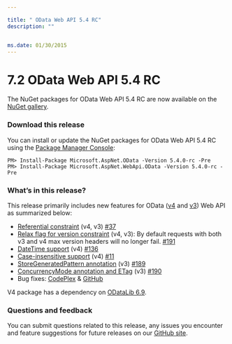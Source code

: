 ```yaml
---

title: " OData Web API 5.4 RC"
description: ""


ms.date: 01/30/2015
---
```

# 7.2 OData Web API 5.4 RC

The NuGet packages for OData Web API 5.4 RC are now available on the [NuGet gallery](https://www.nuget.org/).

### Download this release
You can install or update the NuGet packages for OData Web API 5.4 RC using the [Package Manager Console](https://docs.nuget.org/docs/start-here/using-the-package-manager-console):

```
PM> Install-Package Microsoft.AspNet.OData -Version 5.4.0-rc -Pre
PM> Install-Package Microsoft.AspNet.WebApi.OData -Version 5.4.0-rc -Pre
```

### What’s in this release?
This release primarily includes new features for OData ([v4](https://www.odata.org/documentation/odata-version-4-0/) and [v3](https://www.odata.org/documentation/odata-version-3-0/)) Web API as summarized below:

* [Referential constraint](https://odata.github.io/WebApi/#04-02-referential-constraint) (v4, v3) [#37](https://github.com/OData/WebApi/issues/37)
* [Relax flag for version constraint](https://odata.github.io/WebApi/#06-02-relax-version-constraints) (v4, v3): By default requests with both v3 and v4 max version headers will no longer fail. [#191](https://github.com/OData/WebApi/issues/191)
* [DateTime support](https://odata.github.io/WebApi/#04-01-datetime-support) (v4) [#136](https://github.com/OData/WebApi/issues/136)
* [Case-insensitive support](https://odata.github.io/WebApi/#06-01-custom-url-parsing) (v4) [#11](https://github.com/OData/WebApi/issues/11)
* [StoreGeneratedPattern annotation](https://odata.github.io/WebApi/#08-02-store-generated-pattern) (v3) [#189](https://github.com/OData/WebApi/issues/189)
* [ConcurrencyMode annotation and ETag](https://odata.github.io/WebApi/#08-01-concurrencymode-and-etag) (v3) [#190](https://github.com/OData/WebApi/issues/190)
* Bug fixes: [CodePlex](https://aspnetwebstack.codeplex.com/workitem/list/advanced?keyword=&status=Closed&type=Issue&priority=All&release=v5.4%20Beta&assignedTo=All&component=Web%20API%20OData&sortField=LastUpdatedDate&sortDirection=Descending&page=0&reasonClosed=Fixed) & [GitHub](https://github.com/OData/WebApi/issues?q=is%3Aclosed+is%3Aissue+milestone%3AV5.4+label%3Abug+label%3AResolved)

V4 package has a dependency on [ODataLib 6.9](https://www.nuget.org/packages/Microsoft.OData.Core/6.9.0).

### Questions and feedback
You can submit questions related to this release, any issues you encounter and feature suggestions for future releases on our [GitHub site](https://github.com/OData/WebApi/issues).

